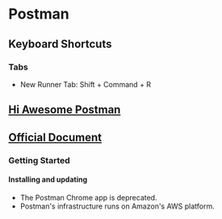 # Postman

## Keyboard Shortcuts

### Tabs

* New Runner Tab: Shift + Command + R

## [Hi Awesome Postman](https://hi-awesome.postman.co/home)

## [Official Document](https://learning.postman.com/docs/getting-started/introduction/)

### Getting Started

#### Installing and updating

* The Postman Chrome app is deprecated.
* Postman's infrastructure runs on Amazon's AWS platform.
